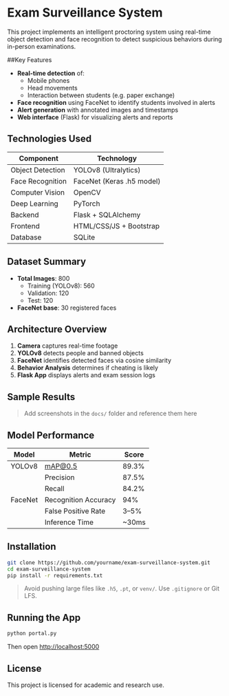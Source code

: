 
# Exam Surveillance System 

This project implements an intelligent proctoring system using real-time object detection and face recognition to detect suspicious behaviors during in-person examinations.

##Key Features

- **Real-time detection** of:
  - Mobile phones
  - Head movements
  - Interaction between students (e.g. paper exchange)
- **Face recognition** using FaceNet to identify students involved in alerts
- **Alert generation** with annotated images and timestamps
- **Web interface** (Flask) for visualizing alerts and reports

## Technologies Used

| Component         | Technology         |
|------------------|--------------------|
| Object Detection | YOLOv8 (Ultralytics) |
| Face Recognition | FaceNet (Keras .h5 model) |
| Computer Vision  | OpenCV             |
| Deep Learning    | PyTorch            |
| Backend          | Flask + SQLAlchemy |
| Frontend         | HTML/CSS/JS + Bootstrap |
| Database         | SQLite             |

## Dataset Summary

- **Total Images**: 800
  - Training (YOLOv8): 560
  - Validation: 120
  - Test: 120
- **FaceNet base**: 30 registered faces

## Architecture Overview

1. **Camera** captures real-time footage
2. **YOLOv8** detects people and banned objects
3. **FaceNet** identifies detected faces via cosine similarity
4. **Behavior Analysis** determines if cheating is likely
5. **Flask App** displays alerts and exam session logs

##  Sample Results

> Add screenshots in the `docs/` folder and reference them here

##  Model Performance

| Model   | Metric               | Score     |
|---------|----------------------|-----------|
| YOLOv8  | mAP@0.5              | 89.3%     |
|         | Precision            | 87.5%     |
|         | Recall               | 84.2%     |
| FaceNet | Recognition Accuracy | 94%       |
|         | False Positive Rate  | 3–5%      |
|         | Inference Time       | ~30ms     |

## Installation

```bash
git clone https://github.com/yourname/exam-surveillance-system.git
cd exam-surveillance-system
pip install -r requirements.txt
```

> Avoid pushing large files like `.h5`, `.pt`, or `venv/`. Use `.gitignore` or Git LFS.

## Running the App

```bash
python portal.py
```

Then open [http://localhost:5000](http://localhost:5000)

##  License

This project is licensed for academic and research use.
